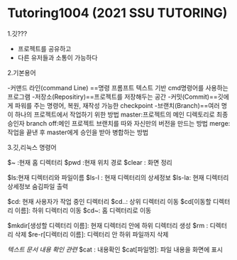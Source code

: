 # Tutoring1004 (2021 SSU TUTORING)

1.깃???

 - 프로젝트를 공유하고
 - 다른 유저들과 소통이 가능하다

2.기본용어

 -커맨드 라인(command Line) ==명령 프롬프트 텍스트 기반 cmd명령어를 사용하는 프로그램
 -저장소(Repositiry)==프로젝트를 저장해두는 공간
 -커밋(Commit)==깃에게 파워를 주는 명령어, 복원, 재작성 가능한 checkpoint
 -브랜치(Branch)==여러 명이 하나의 프로젝트에서 작업하기 위한 방법
    master:프로젝트의 메인 디렉토리로 최종 승인자
    branch off:메인 프로젝트 브랜치를 따와 자신만의 버전을 만드는 방법
    merge:작업을 끝낸 후 master에게 승인을 받아 병합하는 방법
    

3.깃,리눅스 명령어

 $~ :현재 홈 디렉터리
 $pwd :현재 위치 경로
 $clear : 화면 정리
 
 $ls:현재 디렉터리와 파일이름 
 $ls-l : 현재 디렉터리의 상세정보
 $ls-la: 현재 디렉터리 상세정보 숨김파일 출력
 
 $cd: 현재 사용자가 작업 중인 디렉터리
 $cd..: 상위 디렉터리 이동
 $cd[이동할 디렉터리 이름]: 하위 디렉터리 이동
 $cd~: 홈 디렉터리로 이동
 
 $mkdir[생성할 디렉터리 이름]: 현재 디렉터리 안에 하위 디렉터리 생성
 $rm : 디렉터리 삭제
 $re-r[디렉터리 이름]: 디렉터리 안 하위 파일까지 삭제
 
 *텍스트 문서 내용 확인 관련*
 $cat : 내용확인
 $cat[파일명]: 파일 내용을 화면에 표시
 
